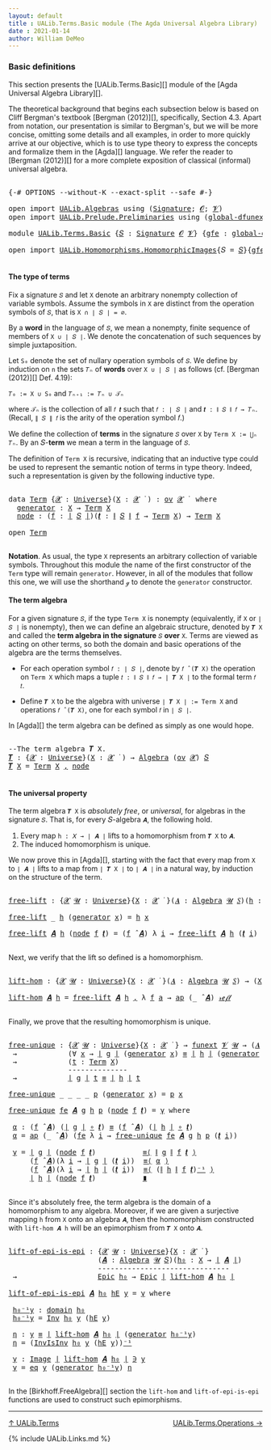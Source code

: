 ```yaml
---
layout: default
title : UALib.Terms.Basic module (The Agda Universal Algebra Library)
date : 2021-01-14
author: William DeMeo
---
```


### <a id="basic-definitions">Basic definitions</a>

This section presents the [UALib.Terms.Basic][] module of the [Agda Universal Algebra Library][].

The theoretical background that begins each subsection below is based on Cliff Bergman's textbook [Bergman (2012)][], specifically, Section 4.3.  Apart from notation, our presentation is similar to Bergman's, but we will be more concise, omitting some details and all examples, in order to more quickly arrive at our objective, which is to use type theory to express the concepts and formalize them in the [Agda][] language.  We refer the reader to [Bergman (2012)][] for a more complete exposition of classical (informal) universal algebra.

<pre class="Agda">

<a id="845" class="Symbol">{-#</a> <a id="849" class="Keyword">OPTIONS</a> <a id="857" class="Pragma">--without-K</a> <a id="869" class="Pragma">--exact-split</a> <a id="883" class="Pragma">--safe</a> <a id="890" class="Symbol">#-}</a>

<a id="895" class="Keyword">open</a> <a id="900" class="Keyword">import</a> <a id="907" href="UALib.Algebras.html" class="Module">UALib.Algebras</a> <a id="922" class="Keyword">using</a> <a id="928" class="Symbol">(</a><a id="929" href="UALib.Algebras.Signatures.html#1377" class="Function">Signature</a><a id="938" class="Symbol">;</a> <a id="940" href="universes.html#613" class="Generalizable">𝓞</a><a id="941" class="Symbol">;</a> <a id="943" href="universes.html#617" class="Generalizable">𝓥</a><a id="944" class="Symbol">)</a>
<a id="946" class="Keyword">open</a> <a id="951" class="Keyword">import</a> <a id="958" href="UALib.Prelude.Preliminaries.html" class="Module">UALib.Prelude.Preliminaries</a> <a id="986" class="Keyword">using</a> <a id="992" class="Symbol">(</a><a id="993" href="MGS-Subsingleton-Theorems.html#3468" class="Function">global-dfunext</a><a id="1007" class="Symbol">)</a>

<a id="1010" class="Keyword">module</a> <a id="1017" href="UALib.Terms.Basic.html" class="Module">UALib.Terms.Basic</a> <a id="1035" class="Symbol">{</a><a id="1036" href="UALib.Terms.Basic.html#1036" class="Bound">𝑆</a> <a id="1038" class="Symbol">:</a> <a id="1040" href="UALib.Algebras.Signatures.html#1377" class="Function">Signature</a> <a id="1050" href="universes.html#613" class="Generalizable">𝓞</a> <a id="1052" href="universes.html#617" class="Generalizable">𝓥</a><a id="1053" class="Symbol">}</a> <a id="1055" class="Symbol">{</a><a id="1056" href="UALib.Terms.Basic.html#1056" class="Bound">gfe</a> <a id="1060" class="Symbol">:</a> <a id="1062" href="MGS-Subsingleton-Theorems.html#3468" class="Function">global-dfunext</a><a id="1076" class="Symbol">}</a> <a id="1078" class="Keyword">where</a>

<a id="1085" class="Keyword">open</a> <a id="1090" class="Keyword">import</a> <a id="1097" href="UALib.Homomorphisms.HomomorphicImages.html" class="Module">UALib.Homomorphisms.HomomorphicImages</a><a id="1134" class="Symbol">{</a><a id="1135" class="Argument">𝑆</a> <a id="1137" class="Symbol">=</a> <a id="1139" href="UALib.Terms.Basic.html#1036" class="Bound">𝑆</a><a id="1140" class="Symbol">}{</a><a id="1142" href="UALib.Terms.Basic.html#1056" class="Bound">gfe</a><a id="1145" class="Symbol">}</a> <a id="1147" class="Keyword">public</a>

</pre>

#### <a id="the-type-of-terms">The type of terms</a>

Fix a signature `𝑆` and let `X` denote an arbitrary nonempty collection of variable symbols. Assume the symbols in `X` are distinct from the operation symbols of `𝑆`, that is `X ∩ ∣ 𝑆 ∣ = ∅`.

By a **word** in the language of `𝑆`, we mean a nonempty, finite sequence of members of `X ∪ ∣ 𝑆 ∣`. We denote the concatenation of such sequences by simple juxtaposition.

Let `S₀` denote the set of nullary operation symbols of `𝑆`. We define by induction on `n` the sets `𝑇ₙ` of **words** over `X ∪ ∣ 𝑆 ∣` as follows (cf. [Bergman (2012)][] Def. 4.19):

`𝑇₀ := X ∪ S₀` and `𝑇ₙ₊₁ := 𝑇ₙ ∪ 𝒯ₙ`

where `𝒯ₙ` is the collection of all `𝑓 𝒕` such that `𝑓 : ∣ 𝑆 ∣` and `𝒕 : ∥ 𝑆 ∥ 𝑓 → 𝑇ₙ`. (Recall, `∥ 𝑆 ∥ 𝑓` is the arity of the operation symbol 𝑓.)

We define the collection of **terms** in the signature `𝑆` over `X` by `Term X := ⋃ₙ 𝑇ₙ`. By an 𝑆-**term** we mean a term in the language of `𝑆`.

The definition of `Term X` is recursive, indicating that an inductive type could be used to represent the semantic notion of terms in type theory. Indeed, such a representation is given by the following inductive type.

<pre class="Agda">

<a id="2338" class="Keyword">data</a> <a id="Term"></a><a id="2343" href="UALib.Terms.Basic.html#2343" class="Datatype">Term</a> <a id="2348" class="Symbol">{</a><a id="2349" href="UALib.Terms.Basic.html#2349" class="Bound">𝓧</a> <a id="2351" class="Symbol">:</a> <a id="2353" href="universes.html#551" class="Function">Universe</a><a id="2361" class="Symbol">}(</a><a id="2363" href="UALib.Terms.Basic.html#2363" class="Bound">X</a> <a id="2365" class="Symbol">:</a> <a id="2367" href="UALib.Terms.Basic.html#2349" class="Bound">𝓧</a> <a id="2369" href="universes.html#758" class="Function Operator">̇</a> <a id="2371" class="Symbol">)</a> <a id="2373" class="Symbol">:</a> <a id="2375" href="UALib.Algebras.Products.html#2091" class="Function">ov</a> <a id="2378" href="UALib.Terms.Basic.html#2349" class="Bound">𝓧</a> <a id="2380" href="universes.html#758" class="Function Operator">̇</a>  <a id="2383" class="Keyword">where</a>
  <a id="Term.generator"></a><a id="2391" href="UALib.Terms.Basic.html#2391" class="InductiveConstructor">generator</a> <a id="2401" class="Symbol">:</a> <a id="2403" href="UALib.Terms.Basic.html#2363" class="Bound">X</a> <a id="2405" class="Symbol">→</a> <a id="2407" href="UALib.Terms.Basic.html#2343" class="Datatype">Term</a> <a id="2412" href="UALib.Terms.Basic.html#2363" class="Bound">X</a>
  <a id="Term.node"></a><a id="2416" href="UALib.Terms.Basic.html#2416" class="InductiveConstructor">node</a> <a id="2421" class="Symbol">:</a> <a id="2423" class="Symbol">(</a><a id="2424" href="UALib.Terms.Basic.html#2424" class="Bound">f</a> <a id="2426" class="Symbol">:</a> <a id="2428" href="UALib.Prelude.Preliminaries.html#11658" class="Function Operator">∣</a> <a id="2430" href="UALib.Terms.Basic.html#1036" class="Bound">𝑆</a> <a id="2432" href="UALib.Prelude.Preliminaries.html#11658" class="Function Operator">∣</a><a id="2433" class="Symbol">)(</a><a id="2435" href="UALib.Terms.Basic.html#2435" class="Bound">𝒕</a> <a id="2437" class="Symbol">:</a> <a id="2439" href="UALib.Prelude.Preliminaries.html#11736" class="Function Operator">∥</a> <a id="2441" href="UALib.Terms.Basic.html#1036" class="Bound">𝑆</a> <a id="2443" href="UALib.Prelude.Preliminaries.html#11736" class="Function Operator">∥</a> <a id="2445" href="UALib.Terms.Basic.html#2424" class="Bound">f</a> <a id="2447" class="Symbol">→</a> <a id="2449" href="UALib.Terms.Basic.html#2343" class="Datatype">Term</a> <a id="2454" href="UALib.Terms.Basic.html#2363" class="Bound">X</a><a id="2455" class="Symbol">)</a> <a id="2457" class="Symbol">→</a> <a id="2459" href="UALib.Terms.Basic.html#2343" class="Datatype">Term</a> <a id="2464" href="UALib.Terms.Basic.html#2363" class="Bound">X</a>

<a id="2467" class="Keyword">open</a> <a id="2472" href="UALib.Terms.Basic.html#2343" class="Module">Term</a>

</pre>

**Notation**. As usual, the type `X` represents an arbitrary collection of variable symbols. Throughout this module the name of the first constructor of the `Term` type will remain `generator`. However, in all of the modules that follow this one, we will use the shorthand `ℊ` to denote the `generator` constructor.



#### <a id="the-term-algebra">The term algebra</a>

For a given signature `𝑆`, if the type `Term X` is nonempty (equivalently, if `X` or `∣ 𝑆 ∣` is nonempty), then we can define an algebraic structure, denoted by `𝑻 X` and called the **term algebra in the signature** `𝑆` **over** `X`.  Terms are viewed as acting on other terms, so both the domain and basic operations of the algebra are the terms themselves.

* For each operation symbol `𝑓 : ∣ 𝑆 ∣`, denote by `𝑓 ̂ (𝑻 X)` the operation on `Term X` which maps a tuple `𝑡 : ∥ 𝑆 ∥ 𝑓 → ∣ 𝑻 X ∣` to the formal term `𝑓 𝑡`.

* Define `𝑻 X` to be the algebra with universe `∣ 𝑻 X ∣ := Term X` and operations `𝑓 ̂ (𝑻 X)`, one for each symbol `𝑓` in `∣ 𝑆 ∣`.

In [Agda][] the term algebra can be defined as simply as one would hope.

<pre class="Agda">

<a id="3600" class="Comment">--The term algebra 𝑻 X.</a>
<a id="𝑻"></a><a id="3624" href="UALib.Terms.Basic.html#3624" class="Function">𝑻</a> <a id="3626" class="Symbol">:</a> <a id="3628" class="Symbol">{</a><a id="3629" href="UALib.Terms.Basic.html#3629" class="Bound">𝓧</a> <a id="3631" class="Symbol">:</a> <a id="3633" href="universes.html#551" class="Function">Universe</a><a id="3641" class="Symbol">}(</a><a id="3643" href="UALib.Terms.Basic.html#3643" class="Bound">X</a> <a id="3645" class="Symbol">:</a> <a id="3647" href="UALib.Terms.Basic.html#3629" class="Bound">𝓧</a> <a id="3649" href="universes.html#758" class="Function Operator">̇</a> <a id="3651" class="Symbol">)</a> <a id="3653" class="Symbol">→</a> <a id="3655" href="UALib.Algebras.Algebras.html#771" class="Function">Algebra</a> <a id="3663" class="Symbol">(</a><a id="3664" href="UALib.Algebras.Products.html#2091" class="Function">ov</a> <a id="3667" href="UALib.Terms.Basic.html#3629" class="Bound">𝓧</a><a id="3668" class="Symbol">)</a> <a id="3670" href="UALib.Terms.Basic.html#1036" class="Bound">𝑆</a>
<a id="3672" href="UALib.Terms.Basic.html#3624" class="Function">𝑻</a> <a id="3674" href="UALib.Terms.Basic.html#3674" class="Bound">X</a> <a id="3676" class="Symbol">=</a> <a id="3678" href="UALib.Terms.Basic.html#2343" class="Datatype">Term</a> <a id="3683" href="UALib.Terms.Basic.html#3674" class="Bound">X</a> <a id="3685" href="UALib.Prelude.Preliminaries.html#5665" class="InductiveConstructor Operator">,</a> <a id="3687" href="UALib.Terms.Basic.html#2416" class="InductiveConstructor">node</a>

</pre>



#### <a id="the-universal-property">The universal property</a>

The term algebra `𝑻 X` is *absolutely free*, or *universal*, for algebras in the signature `𝑆`. That is, for every 𝑆-algebra `𝑨`, the following hold.

1.  Every map `h : 𝑋 → ∣ 𝑨 ∣` lifts to a homomorphism from `𝑻 X` to `𝑨`.
2.  The induced homomorphism is unique.

We now prove this in [Agda][], starting with the fact that every map from `X` to `∣ 𝑨 ∣` lifts to a map from `∣ 𝑻 X ∣` to `∣ 𝑨 ∣` in a natural way, by induction on the structure of the term.

<pre class="Agda">

<a id="free-lift"></a><a id="4242" href="UALib.Terms.Basic.html#4242" class="Function">free-lift</a> <a id="4252" class="Symbol">:</a> <a id="4254" class="Symbol">{</a><a id="4255" href="UALib.Terms.Basic.html#4255" class="Bound">𝓧</a> <a id="4257" href="UALib.Terms.Basic.html#4257" class="Bound">𝓤</a> <a id="4259" class="Symbol">:</a> <a id="4261" href="universes.html#551" class="Function">Universe</a><a id="4269" class="Symbol">}{</a><a id="4271" href="UALib.Terms.Basic.html#4271" class="Bound">X</a> <a id="4273" class="Symbol">:</a> <a id="4275" href="UALib.Terms.Basic.html#4255" class="Bound">𝓧</a> <a id="4277" href="universes.html#758" class="Function Operator">̇</a> <a id="4279" class="Symbol">}(</a><a id="4281" href="UALib.Terms.Basic.html#4281" class="Bound">𝑨</a> <a id="4283" class="Symbol">:</a> <a id="4285" href="UALib.Algebras.Algebras.html#771" class="Function">Algebra</a> <a id="4293" href="UALib.Terms.Basic.html#4257" class="Bound">𝓤</a> <a id="4295" href="UALib.Terms.Basic.html#1036" class="Bound">𝑆</a><a id="4296" class="Symbol">)(</a><a id="4298" href="UALib.Terms.Basic.html#4298" class="Bound">h</a> <a id="4300" class="Symbol">:</a> <a id="4302" href="UALib.Terms.Basic.html#4271" class="Bound">X</a> <a id="4304" class="Symbol">→</a> <a id="4306" href="UALib.Prelude.Preliminaries.html#11658" class="Function Operator">∣</a> <a id="4308" href="UALib.Terms.Basic.html#4281" class="Bound">𝑨</a> <a id="4310" href="UALib.Prelude.Preliminaries.html#11658" class="Function Operator">∣</a><a id="4311" class="Symbol">)</a> <a id="4313" class="Symbol">→</a> <a id="4315" href="UALib.Prelude.Preliminaries.html#11658" class="Function Operator">∣</a> <a id="4317" href="UALib.Terms.Basic.html#3624" class="Function">𝑻</a> <a id="4319" href="UALib.Terms.Basic.html#4271" class="Bound">X</a> <a id="4321" href="UALib.Prelude.Preliminaries.html#11658" class="Function Operator">∣</a> <a id="4323" class="Symbol">→</a> <a id="4325" href="UALib.Prelude.Preliminaries.html#11658" class="Function Operator">∣</a> <a id="4327" href="UALib.Terms.Basic.html#4281" class="Bound">𝑨</a> <a id="4329" href="UALib.Prelude.Preliminaries.html#11658" class="Function Operator">∣</a>

<a id="4332" href="UALib.Terms.Basic.html#4242" class="Function">free-lift</a> <a id="4342" class="Symbol">_</a> <a id="4344" href="UALib.Terms.Basic.html#4344" class="Bound">h</a> <a id="4346" class="Symbol">(</a><a id="4347" href="UALib.Terms.Basic.html#2391" class="InductiveConstructor">generator</a> <a id="4357" href="UALib.Terms.Basic.html#4357" class="Bound">x</a><a id="4358" class="Symbol">)</a> <a id="4360" class="Symbol">=</a> <a id="4362" href="UALib.Terms.Basic.html#4344" class="Bound">h</a> <a id="4364" href="UALib.Terms.Basic.html#4357" class="Bound">x</a>

<a id="4367" href="UALib.Terms.Basic.html#4242" class="Function">free-lift</a> <a id="4377" href="UALib.Terms.Basic.html#4377" class="Bound">𝑨</a> <a id="4379" href="UALib.Terms.Basic.html#4379" class="Bound">h</a> <a id="4381" class="Symbol">(</a><a id="4382" href="UALib.Terms.Basic.html#2416" class="InductiveConstructor">node</a> <a id="4387" href="UALib.Terms.Basic.html#4387" class="Bound">f</a> <a id="4389" href="UALib.Terms.Basic.html#4389" class="Bound">𝒕</a><a id="4390" class="Symbol">)</a> <a id="4392" class="Symbol">=</a> <a id="4394" class="Symbol">(</a><a id="4395" href="UALib.Terms.Basic.html#4387" class="Bound">f</a> <a id="4397" href="UALib.Algebras.Algebras.html#2921" class="Function Operator">̂</a> <a id="4399" href="UALib.Terms.Basic.html#4377" class="Bound">𝑨</a><a id="4400" class="Symbol">)</a> <a id="4402" class="Symbol">λ</a> <a id="4404" href="UALib.Terms.Basic.html#4404" class="Bound">i</a> <a id="4406" class="Symbol">→</a> <a id="4408" href="UALib.Terms.Basic.html#4242" class="Function">free-lift</a> <a id="4418" href="UALib.Terms.Basic.html#4377" class="Bound">𝑨</a> <a id="4420" href="UALib.Terms.Basic.html#4379" class="Bound">h</a> <a id="4422" class="Symbol">(</a><a id="4423" href="UALib.Terms.Basic.html#4389" class="Bound">𝒕</a> <a id="4425" href="UALib.Terms.Basic.html#4404" class="Bound">i</a><a id="4426" class="Symbol">)</a>

</pre>

Next, we verify that the lift so defined is a homomorphism.

<pre class="Agda">

<a id="lift-hom"></a><a id="4516" href="UALib.Terms.Basic.html#4516" class="Function">lift-hom</a> <a id="4525" class="Symbol">:</a> <a id="4527" class="Symbol">{</a><a id="4528" href="UALib.Terms.Basic.html#4528" class="Bound">𝓧</a> <a id="4530" href="UALib.Terms.Basic.html#4530" class="Bound">𝓤</a> <a id="4532" class="Symbol">:</a> <a id="4534" href="universes.html#551" class="Function">Universe</a><a id="4542" class="Symbol">}{</a><a id="4544" href="UALib.Terms.Basic.html#4544" class="Bound">X</a> <a id="4546" class="Symbol">:</a> <a id="4548" href="UALib.Terms.Basic.html#4528" class="Bound">𝓧</a> <a id="4550" href="universes.html#758" class="Function Operator">̇</a> <a id="4552" class="Symbol">}(</a><a id="4554" href="UALib.Terms.Basic.html#4554" class="Bound">𝑨</a> <a id="4556" class="Symbol">:</a> <a id="4558" href="UALib.Algebras.Algebras.html#771" class="Function">Algebra</a> <a id="4566" href="UALib.Terms.Basic.html#4530" class="Bound">𝓤</a> <a id="4568" href="UALib.Terms.Basic.html#1036" class="Bound">𝑆</a><a id="4569" class="Symbol">)</a> <a id="4571" class="Symbol">→</a> <a id="4573" class="Symbol">(</a><a id="4574" href="UALib.Terms.Basic.html#4544" class="Bound">X</a> <a id="4576" class="Symbol">→</a> <a id="4578" href="UALib.Prelude.Preliminaries.html#11658" class="Function Operator">∣</a> <a id="4580" href="UALib.Terms.Basic.html#4554" class="Bound">𝑨</a> <a id="4582" href="UALib.Prelude.Preliminaries.html#11658" class="Function Operator">∣</a><a id="4583" class="Symbol">)</a> <a id="4585" class="Symbol">→</a> <a id="4587" href="UALib.Homomorphisms.Basic.html#2319" class="Function">hom</a> <a id="4591" class="Symbol">(</a><a id="4592" href="UALib.Terms.Basic.html#3624" class="Function">𝑻</a> <a id="4594" href="UALib.Terms.Basic.html#4544" class="Bound">X</a><a id="4595" class="Symbol">)</a> <a id="4597" href="UALib.Terms.Basic.html#4554" class="Bound">𝑨</a>

<a id="4600" href="UALib.Terms.Basic.html#4516" class="Function">lift-hom</a> <a id="4609" href="UALib.Terms.Basic.html#4609" class="Bound">𝑨</a> <a id="4611" href="UALib.Terms.Basic.html#4611" class="Bound">h</a> <a id="4613" class="Symbol">=</a> <a id="4615" href="UALib.Terms.Basic.html#4242" class="Function">free-lift</a> <a id="4625" href="UALib.Terms.Basic.html#4609" class="Bound">𝑨</a> <a id="4627" href="UALib.Terms.Basic.html#4611" class="Bound">h</a> <a id="4629" href="UALib.Prelude.Preliminaries.html#5665" class="InductiveConstructor Operator">,</a> <a id="4631" class="Symbol">λ</a> <a id="4633" href="UALib.Terms.Basic.html#4633" class="Bound">f</a> <a id="4635" href="UALib.Terms.Basic.html#4635" class="Bound">a</a> <a id="4637" class="Symbol">→</a> <a id="4639" href="MGS-MLTT.html#6613" class="Function">ap</a> <a id="4642" class="Symbol">(_</a> <a id="4645" href="UALib.Algebras.Algebras.html#2921" class="Function Operator">̂</a> <a id="4647" href="UALib.Terms.Basic.html#4609" class="Bound">𝑨</a><a id="4648" class="Symbol">)</a> <a id="4650" href="UALib.Prelude.Preliminaries.html#5570" class="InductiveConstructor">𝓇ℯ𝒻𝓁</a>

</pre>

Finally, we prove that the resulting homomorphism is unique.

<pre class="Agda">

<a id="free-unique"></a><a id="4744" href="UALib.Terms.Basic.html#4744" class="Function">free-unique</a> <a id="4756" class="Symbol">:</a> <a id="4758" class="Symbol">{</a><a id="4759" href="UALib.Terms.Basic.html#4759" class="Bound">𝓧</a> <a id="4761" href="UALib.Terms.Basic.html#4761" class="Bound">𝓤</a> <a id="4763" class="Symbol">:</a> <a id="4765" href="universes.html#551" class="Function">Universe</a><a id="4773" class="Symbol">}{</a><a id="4775" href="UALib.Terms.Basic.html#4775" class="Bound">X</a> <a id="4777" class="Symbol">:</a> <a id="4779" href="UALib.Terms.Basic.html#4759" class="Bound">𝓧</a> <a id="4781" href="universes.html#758" class="Function Operator">̇</a> <a id="4783" class="Symbol">}</a> <a id="4785" class="Symbol">→</a> <a id="4787" href="MGS-FunExt-from-Univalence.html#393" class="Function">funext</a> <a id="4794" href="UALib.Terms.Basic.html#1052" class="Bound">𝓥</a> <a id="4796" href="UALib.Terms.Basic.html#4761" class="Bound">𝓤</a> <a id="4798" class="Symbol">→</a> <a id="4800" class="Symbol">(</a><a id="4801" href="UALib.Terms.Basic.html#4801" class="Bound">𝑨</a> <a id="4803" class="Symbol">:</a> <a id="4805" href="UALib.Algebras.Algebras.html#771" class="Function">Algebra</a> <a id="4813" href="UALib.Terms.Basic.html#4761" class="Bound">𝓤</a> <a id="4815" href="UALib.Terms.Basic.html#1036" class="Bound">𝑆</a><a id="4816" class="Symbol">)(</a><a id="4818" href="UALib.Terms.Basic.html#4818" class="Bound">g</a> <a id="4820" href="UALib.Terms.Basic.html#4820" class="Bound">h</a> <a id="4822" class="Symbol">:</a> <a id="4824" href="UALib.Homomorphisms.Basic.html#2319" class="Function">hom</a> <a id="4828" class="Symbol">(</a><a id="4829" href="UALib.Terms.Basic.html#3624" class="Function">𝑻</a> <a id="4831" href="UALib.Terms.Basic.html#4775" class="Bound">X</a><a id="4832" class="Symbol">)</a> <a id="4834" href="UALib.Terms.Basic.html#4801" class="Bound">𝑨</a><a id="4835" class="Symbol">)</a>
 <a id="4838" class="Symbol">→</a>            <a id="4851" class="Symbol">(∀</a> <a id="4854" href="UALib.Terms.Basic.html#4854" class="Bound">x</a> <a id="4856" class="Symbol">→</a> <a id="4858" href="UALib.Prelude.Preliminaries.html#11658" class="Function Operator">∣</a> <a id="4860" href="UALib.Terms.Basic.html#4818" class="Bound">g</a> <a id="4862" href="UALib.Prelude.Preliminaries.html#11658" class="Function Operator">∣</a> <a id="4864" class="Symbol">(</a><a id="4865" href="UALib.Terms.Basic.html#2391" class="InductiveConstructor">generator</a> <a id="4875" href="UALib.Terms.Basic.html#4854" class="Bound">x</a><a id="4876" class="Symbol">)</a> <a id="4878" href="UALib.Prelude.Preliminaries.html#5556" class="Datatype Operator">≡</a> <a id="4880" href="UALib.Prelude.Preliminaries.html#11658" class="Function Operator">∣</a> <a id="4882" href="UALib.Terms.Basic.html#4820" class="Bound">h</a> <a id="4884" href="UALib.Prelude.Preliminaries.html#11658" class="Function Operator">∣</a> <a id="4886" class="Symbol">(</a><a id="4887" href="UALib.Terms.Basic.html#2391" class="InductiveConstructor">generator</a> <a id="4897" href="UALib.Terms.Basic.html#4854" class="Bound">x</a><a id="4898" class="Symbol">))</a>
 <a id="4902" class="Symbol">→</a>            <a id="4915" class="Symbol">(</a><a id="4916" href="UALib.Terms.Basic.html#4916" class="Bound">t</a> <a id="4918" class="Symbol">:</a> <a id="4920" href="UALib.Terms.Basic.html#2343" class="Datatype">Term</a> <a id="4925" href="UALib.Terms.Basic.html#4775" class="Bound">X</a><a id="4926" class="Symbol">)</a>
              <a id="4942" class="Comment">--------------</a>
 <a id="4958" class="Symbol">→</a>            <a id="4971" href="UALib.Prelude.Preliminaries.html#11658" class="Function Operator">∣</a> <a id="4973" href="UALib.Terms.Basic.html#4818" class="Bound">g</a> <a id="4975" href="UALib.Prelude.Preliminaries.html#11658" class="Function Operator">∣</a> <a id="4977" href="UALib.Terms.Basic.html#4916" class="Bound">t</a> <a id="4979" href="UALib.Prelude.Preliminaries.html#5556" class="Datatype Operator">≡</a> <a id="4981" href="UALib.Prelude.Preliminaries.html#11658" class="Function Operator">∣</a> <a id="4983" href="UALib.Terms.Basic.html#4820" class="Bound">h</a> <a id="4985" href="UALib.Prelude.Preliminaries.html#11658" class="Function Operator">∣</a> <a id="4987" href="UALib.Terms.Basic.html#4916" class="Bound">t</a>

<a id="4990" href="UALib.Terms.Basic.html#4744" class="Function">free-unique</a> <a id="5002" class="Symbol">_</a> <a id="5004" class="Symbol">_</a> <a id="5006" class="Symbol">_</a> <a id="5008" class="Symbol">_</a> <a id="5010" href="UALib.Terms.Basic.html#5010" class="Bound">p</a> <a id="5012" class="Symbol">(</a><a id="5013" href="UALib.Terms.Basic.html#2391" class="InductiveConstructor">generator</a> <a id="5023" href="UALib.Terms.Basic.html#5023" class="Bound">x</a><a id="5024" class="Symbol">)</a> <a id="5026" class="Symbol">=</a> <a id="5028" href="UALib.Terms.Basic.html#5010" class="Bound">p</a> <a id="5030" href="UALib.Terms.Basic.html#5023" class="Bound">x</a>

<a id="5033" href="UALib.Terms.Basic.html#4744" class="Function">free-unique</a> <a id="5045" href="UALib.Terms.Basic.html#5045" class="Bound">fe</a> <a id="5048" href="UALib.Terms.Basic.html#5048" class="Bound">𝑨</a> <a id="5050" href="UALib.Terms.Basic.html#5050" class="Bound">g</a> <a id="5052" href="UALib.Terms.Basic.html#5052" class="Bound">h</a> <a id="5054" href="UALib.Terms.Basic.html#5054" class="Bound">p</a> <a id="5056" class="Symbol">(</a><a id="5057" href="UALib.Terms.Basic.html#2416" class="InductiveConstructor">node</a> <a id="5062" href="UALib.Terms.Basic.html#5062" class="Bound">f</a> <a id="5064" href="UALib.Terms.Basic.html#5064" class="Bound">𝒕</a><a id="5065" class="Symbol">)</a> <a id="5067" class="Symbol">=</a> <a id="5069" href="UALib.Terms.Basic.html#5183" class="Function">γ</a> <a id="5071" class="Keyword">where</a>

 <a id="5079" href="UALib.Terms.Basic.html#5079" class="Function">α</a> <a id="5081" class="Symbol">:</a> <a id="5083" class="Symbol">(</a><a id="5084" href="UALib.Terms.Basic.html#5062" class="Bound">f</a> <a id="5086" href="UALib.Algebras.Algebras.html#2921" class="Function Operator">̂</a> <a id="5088" href="UALib.Terms.Basic.html#5048" class="Bound">𝑨</a><a id="5089" class="Symbol">)</a> <a id="5091" class="Symbol">(</a><a id="5092" href="UALib.Prelude.Preliminaries.html#11658" class="Function Operator">∣</a> <a id="5094" href="UALib.Terms.Basic.html#5050" class="Bound">g</a> <a id="5096" href="UALib.Prelude.Preliminaries.html#11658" class="Function Operator">∣</a> <a id="5098" href="MGS-MLTT.html#3813" class="Function Operator">∘</a> <a id="5100" href="UALib.Terms.Basic.html#5064" class="Bound">𝒕</a><a id="5101" class="Symbol">)</a> <a id="5103" href="UALib.Prelude.Preliminaries.html#5556" class="Datatype Operator">≡</a> <a id="5105" class="Symbol">(</a><a id="5106" href="UALib.Terms.Basic.html#5062" class="Bound">f</a> <a id="5108" href="UALib.Algebras.Algebras.html#2921" class="Function Operator">̂</a> <a id="5110" href="UALib.Terms.Basic.html#5048" class="Bound">𝑨</a><a id="5111" class="Symbol">)</a> <a id="5113" class="Symbol">(</a><a id="5114" href="UALib.Prelude.Preliminaries.html#11658" class="Function Operator">∣</a> <a id="5116" href="UALib.Terms.Basic.html#5052" class="Bound">h</a> <a id="5118" href="UALib.Prelude.Preliminaries.html#11658" class="Function Operator">∣</a> <a id="5120" href="MGS-MLTT.html#3813" class="Function Operator">∘</a> <a id="5122" href="UALib.Terms.Basic.html#5064" class="Bound">𝒕</a><a id="5123" class="Symbol">)</a>
 <a id="5126" href="UALib.Terms.Basic.html#5079" class="Function">α</a> <a id="5128" class="Symbol">=</a> <a id="5130" href="MGS-MLTT.html#6613" class="Function">ap</a> <a id="5133" class="Symbol">(_</a> <a id="5136" href="UALib.Algebras.Algebras.html#2921" class="Function Operator">̂</a> <a id="5138" href="UALib.Terms.Basic.html#5048" class="Bound">𝑨</a><a id="5139" class="Symbol">)</a> <a id="5141" class="Symbol">(</a><a id="5142" href="UALib.Terms.Basic.html#5045" class="Bound">fe</a> <a id="5145" class="Symbol">λ</a> <a id="5147" href="UALib.Terms.Basic.html#5147" class="Bound">i</a> <a id="5149" class="Symbol">→</a> <a id="5151" href="UALib.Terms.Basic.html#4744" class="Function">free-unique</a> <a id="5163" href="UALib.Terms.Basic.html#5045" class="Bound">fe</a> <a id="5166" href="UALib.Terms.Basic.html#5048" class="Bound">𝑨</a> <a id="5168" href="UALib.Terms.Basic.html#5050" class="Bound">g</a> <a id="5170" href="UALib.Terms.Basic.html#5052" class="Bound">h</a> <a id="5172" href="UALib.Terms.Basic.html#5054" class="Bound">p</a> <a id="5174" class="Symbol">(</a><a id="5175" href="UALib.Terms.Basic.html#5064" class="Bound">𝒕</a> <a id="5177" href="UALib.Terms.Basic.html#5147" class="Bound">i</a><a id="5178" class="Symbol">))</a>

 <a id="5183" href="UALib.Terms.Basic.html#5183" class="Function">γ</a> <a id="5185" class="Symbol">=</a> <a id="5187" href="UALib.Prelude.Preliminaries.html#11658" class="Function Operator">∣</a> <a id="5189" href="UALib.Terms.Basic.html#5050" class="Bound">g</a> <a id="5191" href="UALib.Prelude.Preliminaries.html#11658" class="Function Operator">∣</a> <a id="5193" class="Symbol">(</a><a id="5194" href="UALib.Terms.Basic.html#2416" class="InductiveConstructor">node</a> <a id="5199" href="UALib.Terms.Basic.html#5062" class="Bound">f</a> <a id="5201" href="UALib.Terms.Basic.html#5064" class="Bound">𝒕</a><a id="5202" class="Symbol">)</a>           <a id="5214" href="MGS-MLTT.html#5997" class="Function Operator">≡⟨</a> <a id="5217" href="UALib.Prelude.Preliminaries.html#11736" class="Function Operator">∥</a> <a id="5219" href="UALib.Terms.Basic.html#5050" class="Bound">g</a> <a id="5221" href="UALib.Prelude.Preliminaries.html#11736" class="Function Operator">∥</a> <a id="5223" href="UALib.Terms.Basic.html#5062" class="Bound">f</a> <a id="5225" href="UALib.Terms.Basic.html#5064" class="Bound">𝒕</a> <a id="5227" href="MGS-MLTT.html#5997" class="Function Operator">⟩</a>
     <a id="5234" class="Symbol">(</a><a id="5235" href="UALib.Terms.Basic.html#5062" class="Bound">f</a> <a id="5237" href="UALib.Algebras.Algebras.html#2921" class="Function Operator">̂</a> <a id="5239" href="UALib.Terms.Basic.html#5048" class="Bound">𝑨</a><a id="5240" class="Symbol">)(λ</a> <a id="5244" href="UALib.Terms.Basic.html#5244" class="Bound">i</a> <a id="5246" class="Symbol">→</a> <a id="5248" href="UALib.Prelude.Preliminaries.html#11658" class="Function Operator">∣</a> <a id="5250" href="UALib.Terms.Basic.html#5050" class="Bound">g</a> <a id="5252" href="UALib.Prelude.Preliminaries.html#11658" class="Function Operator">∣</a> <a id="5254" class="Symbol">(</a><a id="5255" href="UALib.Terms.Basic.html#5064" class="Bound">𝒕</a> <a id="5257" href="UALib.Terms.Basic.html#5244" class="Bound">i</a><a id="5258" class="Symbol">))</a>  <a id="5262" href="MGS-MLTT.html#5997" class="Function Operator">≡⟨</a> <a id="5265" href="UALib.Terms.Basic.html#5079" class="Function">α</a> <a id="5267" href="MGS-MLTT.html#5997" class="Function Operator">⟩</a>
     <a id="5274" class="Symbol">(</a><a id="5275" href="UALib.Terms.Basic.html#5062" class="Bound">f</a> <a id="5277" href="UALib.Algebras.Algebras.html#2921" class="Function Operator">̂</a> <a id="5279" href="UALib.Terms.Basic.html#5048" class="Bound">𝑨</a><a id="5280" class="Symbol">)(λ</a> <a id="5284" href="UALib.Terms.Basic.html#5284" class="Bound">i</a> <a id="5286" class="Symbol">→</a> <a id="5288" href="UALib.Prelude.Preliminaries.html#11658" class="Function Operator">∣</a> <a id="5290" href="UALib.Terms.Basic.html#5052" class="Bound">h</a> <a id="5292" href="UALib.Prelude.Preliminaries.html#11658" class="Function Operator">∣</a> <a id="5294" class="Symbol">(</a><a id="5295" href="UALib.Terms.Basic.html#5064" class="Bound">𝒕</a> <a id="5297" href="UALib.Terms.Basic.html#5284" class="Bound">i</a><a id="5298" class="Symbol">))</a>  <a id="5302" href="MGS-MLTT.html#5997" class="Function Operator">≡⟨</a> <a id="5305" class="Symbol">(</a><a id="5306" href="UALib.Prelude.Preliminaries.html#11736" class="Function Operator">∥</a> <a id="5308" href="UALib.Terms.Basic.html#5052" class="Bound">h</a> <a id="5310" href="UALib.Prelude.Preliminaries.html#11736" class="Function Operator">∥</a> <a id="5312" href="UALib.Terms.Basic.html#5062" class="Bound">f</a> <a id="5314" href="UALib.Terms.Basic.html#5064" class="Bound">𝒕</a><a id="5315" class="Symbol">)</a><a id="5316" href="MGS-MLTT.html#6125" class="Function Operator">⁻¹</a> <a id="5319" href="MGS-MLTT.html#5997" class="Function Operator">⟩</a>
     <a id="5326" href="UALib.Prelude.Preliminaries.html#11658" class="Function Operator">∣</a> <a id="5328" href="UALib.Terms.Basic.html#5052" class="Bound">h</a> <a id="5330" href="UALib.Prelude.Preliminaries.html#11658" class="Function Operator">∣</a> <a id="5332" class="Symbol">(</a><a id="5333" href="UALib.Terms.Basic.html#2416" class="InductiveConstructor">node</a> <a id="5338" href="UALib.Terms.Basic.html#5062" class="Bound">f</a> <a id="5340" href="UALib.Terms.Basic.html#5064" class="Bound">𝒕</a><a id="5341" class="Symbol">)</a>           <a id="5353" href="MGS-MLTT.html#6079" class="Function Operator">∎</a>

</pre>

Since it's absolutely free, the term algebra is the domain of a homomorphism to any algebra. Moreover, if we are given a surjective mapping `h` from `X` onto an algebra `𝑨`, then the homomorphism constructed with `lift-hom 𝑨 h` will be an epimorphism from `𝑻 X` onto `𝑨`.

<pre class="Agda">

<a id="lift-of-epi-is-epi"></a><a id="5655" href="UALib.Terms.Basic.html#5655" class="Function">lift-of-epi-is-epi</a> <a id="5674" class="Symbol">:</a> <a id="5676" class="Symbol">{</a><a id="5677" href="UALib.Terms.Basic.html#5677" class="Bound">𝓧</a> <a id="5679" href="UALib.Terms.Basic.html#5679" class="Bound">𝓤</a> <a id="5681" class="Symbol">:</a> <a id="5683" href="universes.html#551" class="Function">Universe</a><a id="5691" class="Symbol">}{</a><a id="5693" href="UALib.Terms.Basic.html#5693" class="Bound">X</a> <a id="5695" class="Symbol">:</a> <a id="5697" href="UALib.Terms.Basic.html#5677" class="Bound">𝓧</a> <a id="5699" href="universes.html#758" class="Function Operator">̇</a> <a id="5701" class="Symbol">}</a>
                     <a id="5724" class="Symbol">(</a><a id="5725" href="UALib.Terms.Basic.html#5725" class="Bound">𝑨</a> <a id="5727" class="Symbol">:</a> <a id="5729" href="UALib.Algebras.Algebras.html#771" class="Function">Algebra</a> <a id="5737" href="UALib.Terms.Basic.html#5679" class="Bound">𝓤</a> <a id="5739" href="UALib.Terms.Basic.html#1036" class="Bound">𝑆</a><a id="5740" class="Symbol">)(</a><a id="5742" href="UALib.Terms.Basic.html#5742" class="Bound">h₀</a> <a id="5745" class="Symbol">:</a> <a id="5747" href="UALib.Terms.Basic.html#5693" class="Bound">X</a> <a id="5749" class="Symbol">→</a> <a id="5751" href="UALib.Prelude.Preliminaries.html#11658" class="Function Operator">∣</a> <a id="5753" href="UALib.Terms.Basic.html#5725" class="Bound">𝑨</a> <a id="5755" href="UALib.Prelude.Preliminaries.html#11658" class="Function Operator">∣</a><a id="5756" class="Symbol">)</a>
                     <a id="5779" class="Comment">-------------------------------</a>
 <a id="5812" class="Symbol">→</a>                   <a id="5832" href="UALib.Prelude.Inverses.html#2353" class="Function">Epic</a> <a id="5837" href="UALib.Terms.Basic.html#5742" class="Bound">h₀</a> <a id="5840" class="Symbol">→</a> <a id="5842" href="UALib.Prelude.Inverses.html#2353" class="Function">Epic</a> <a id="5847" href="UALib.Prelude.Preliminaries.html#11658" class="Function Operator">∣</a> <a id="5849" href="UALib.Terms.Basic.html#4516" class="Function">lift-hom</a> <a id="5858" href="UALib.Terms.Basic.html#5725" class="Bound">𝑨</a> <a id="5860" href="UALib.Terms.Basic.html#5742" class="Bound">h₀</a> <a id="5863" href="UALib.Prelude.Preliminaries.html#11658" class="Function Operator">∣</a>

<a id="5866" href="UALib.Terms.Basic.html#5655" class="Function">lift-of-epi-is-epi</a> <a id="5885" href="UALib.Terms.Basic.html#5885" class="Bound">𝑨</a> <a id="5887" href="UALib.Terms.Basic.html#5887" class="Bound">h₀</a> <a id="5890" href="UALib.Terms.Basic.html#5890" class="Bound">hE</a> <a id="5893" href="UALib.Terms.Basic.html#5893" class="Bound">y</a> <a id="5895" class="Symbol">=</a> <a id="5897" href="UALib.Terms.Basic.html#6028" class="Function">γ</a> <a id="5899" class="Keyword">where</a>

 <a id="5907" href="UALib.Terms.Basic.html#5907" class="Function">h₀⁻¹y</a> <a id="5913" class="Symbol">:</a> <a id="5915" href="MGS-MLTT.html#3944" class="Function">domain</a> <a id="5922" href="UALib.Terms.Basic.html#5887" class="Bound">h₀</a>
 <a id="5926" href="UALib.Terms.Basic.html#5907" class="Function">h₀⁻¹y</a> <a id="5932" class="Symbol">=</a> <a id="5934" href="UALib.Prelude.Inverses.html#1667" class="Function">Inv</a> <a id="5938" href="UALib.Terms.Basic.html#5887" class="Bound">h₀</a> <a id="5941" href="UALib.Terms.Basic.html#5893" class="Bound">y</a> <a id="5943" class="Symbol">(</a><a id="5944" href="UALib.Terms.Basic.html#5890" class="Bound">hE</a> <a id="5947" href="UALib.Terms.Basic.html#5893" class="Bound">y</a><a id="5948" class="Symbol">)</a>

 <a id="5952" href="UALib.Terms.Basic.html#5952" class="Function">η</a> <a id="5954" class="Symbol">:</a> <a id="5956" href="UALib.Terms.Basic.html#5893" class="Bound">y</a> <a id="5958" href="UALib.Prelude.Preliminaries.html#5556" class="Datatype Operator">≡</a> <a id="5960" href="UALib.Prelude.Preliminaries.html#11658" class="Function Operator">∣</a> <a id="5962" href="UALib.Terms.Basic.html#4516" class="Function">lift-hom</a> <a id="5971" href="UALib.Terms.Basic.html#5885" class="Bound">𝑨</a> <a id="5973" href="UALib.Terms.Basic.html#5887" class="Bound">h₀</a> <a id="5976" href="UALib.Prelude.Preliminaries.html#11658" class="Function Operator">∣</a> <a id="5978" class="Symbol">(</a><a id="5979" href="UALib.Terms.Basic.html#2391" class="InductiveConstructor">generator</a> <a id="5989" href="UALib.Terms.Basic.html#5907" class="Function">h₀⁻¹y</a><a id="5994" class="Symbol">)</a>
 <a id="5997" href="UALib.Terms.Basic.html#5952" class="Function">η</a> <a id="5999" class="Symbol">=</a> <a id="6001" class="Symbol">(</a><a id="6002" href="UALib.Prelude.Inverses.html#1886" class="Function">InvIsInv</a> <a id="6011" href="UALib.Terms.Basic.html#5887" class="Bound">h₀</a> <a id="6014" href="UALib.Terms.Basic.html#5893" class="Bound">y</a> <a id="6016" class="Symbol">(</a><a id="6017" href="UALib.Terms.Basic.html#5890" class="Bound">hE</a> <a id="6020" href="UALib.Terms.Basic.html#5893" class="Bound">y</a><a id="6021" class="Symbol">))</a><a id="6023" href="MGS-MLTT.html#6125" class="Function Operator">⁻¹</a>

 <a id="6028" href="UALib.Terms.Basic.html#6028" class="Function">γ</a> <a id="6030" class="Symbol">:</a> <a id="6032" href="UALib.Prelude.Inverses.html#788" class="Datatype Operator">Image</a> <a id="6038" href="UALib.Prelude.Preliminaries.html#11658" class="Function Operator">∣</a> <a id="6040" href="UALib.Terms.Basic.html#4516" class="Function">lift-hom</a> <a id="6049" href="UALib.Terms.Basic.html#5885" class="Bound">𝑨</a> <a id="6051" href="UALib.Terms.Basic.html#5887" class="Bound">h₀</a> <a id="6054" href="UALib.Prelude.Preliminaries.html#11658" class="Function Operator">∣</a> <a id="6056" href="UALib.Prelude.Inverses.html#788" class="Datatype Operator">∋</a> <a id="6058" href="UALib.Terms.Basic.html#5893" class="Bound">y</a>
 <a id="6061" href="UALib.Terms.Basic.html#6028" class="Function">γ</a> <a id="6063" class="Symbol">=</a> <a id="6065" href="UALib.Prelude.Inverses.html#884" class="InductiveConstructor">eq</a> <a id="6068" href="UALib.Terms.Basic.html#5893" class="Bound">y</a> <a id="6070" class="Symbol">(</a><a id="6071" href="UALib.Terms.Basic.html#2391" class="InductiveConstructor">generator</a> <a id="6081" href="UALib.Terms.Basic.html#5907" class="Function">h₀⁻¹y</a><a id="6086" class="Symbol">)</a> <a id="6088" href="UALib.Terms.Basic.html#5952" class="Function">η</a>

</pre>


In the [Birkhoff.FreeAlgebra][] section the `lift-hom` and `lift-of-epi-is-epi` functions are used to construct such epimorphisms.




--------------------------------------

[↑ UALib.Terms](UALib.Terms.html)
<span style="float:right;">[UALib.Terms.Operations →](UALib.Terms.Operations.html)</span>

{% include UALib.Links.md %}
